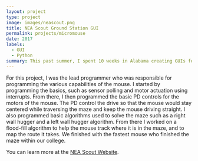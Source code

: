 ```yaml
---
layout: project
type: project
image: images/neascout.png
title: NEA Scout Ground Station GUI
permalink: projects/micromouse
date: 2017
labels:
  - GUI
  - Python
summary: This past summer, I spent 10 weeks in Alabama creating GUIs for the NASA NEA Scout ground station software.
---
```


For this project, I was the lead programmer who was responsible for programming the various capabilities of the mouse.  I started by programming the basics, such as sensor polling and motor actuation using interrupts.  From there, I then programmed the basic PD controls for the motors of the mouse.  The PD control the drive so that the mouse would stay centered while traversing the maze and keep the mouse driving straight.  I also programmed basic algorithms used to solve the maze such as a right wall hugger and a left wall hugger algorithm.  From there I worked on a flood-fill algorithm to help the mouse track where it is in the maze, and to map the route it takes.  We finished with the fastest mouse who finished the maze within our college.

You can learn more at the [NEA Scout Website](https://www.nasa.gov/content/nea-scout).




